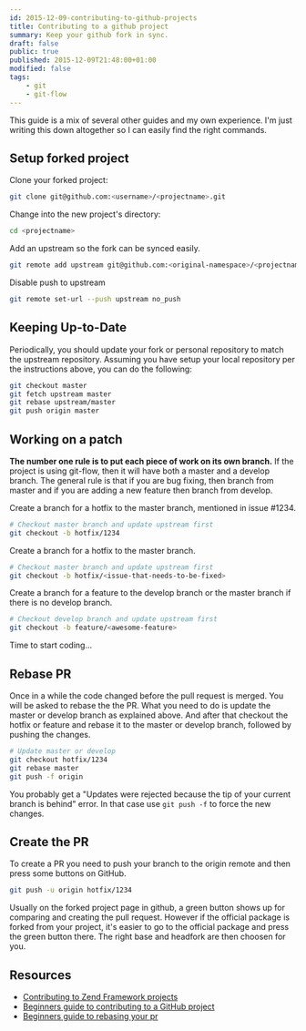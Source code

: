 ```yaml
---
id: 2015-12-09-contributing-to-github-projects
title: Contributing to a github project
summary: Keep your github fork in sync.
draft: false
public: true
published: 2015-12-09T21:48:00+01:00
modified: false
tags:
    - git
    - git-flow
---
```


This guide is a mix of several other guides and my own experience. I'm just writing this down altogether so I can easily find the right commands.

## Setup forked project

Clone your forked project:

```bash
git clone git@github.com:<username>/<projectname>.git
```

Change into the new project's directory:

```bash
cd <projectname>
```

Add an upstream so the fork can be synced easily.

```bash
git remote add upstream git@github.com:<original-namespace>/<projectname>.git
```

Disable push to upstream

```bash
git remote set-url --push upstream no_push
```

## Keeping Up-to-Date

Periodically, you should update your fork or personal repository to match the upstream repository. Assuming you have setup your local repository per the instructions above, you can do the following:

```bash
git checkout master
git fetch upstream master
git rebase upstream/master
git push origin master
```

## Working on a patch

**The number one rule is to put each piece of work on its own branch.** If the project is using git-flow, then it will have both a master and a develop branch. The general rule is that if you are bug fixing, then branch from master and if you are adding a new feature then branch from develop.

Create a branch for a hotfix to the master branch, mentioned in issue #1234.

```bash
# Checkout master branch and update upstream first
git checkout -b hotfix/1234
```

Create a branch for a hotfix to the master branch.

```bash
# Checkout master branch and update upstream first
git checkout -b hotfix/<issue-that-needs-to-be-fixed>
```

Create a branch for a feature to the develop branch or the master branch if there is no develop branch.

```bash
# Checkout develop branch and update upstream first
git checkout -b feature/<awesome-feature>
```

Time to start coding...

## Rebase PR

Once in a while the code changed before the pull request is merged. You will be asked to rebase the the PR. What you
need to do is update the master or develop branch as explained above. And after that checkout the hotfix or feature
and rebase it to the master or develop branch, followed by pushing the changes.

```bash
# Update master or develop
git checkout hotfix/1234
git rebase master
git push -f origin
```

You probably get a "Updates were rejected because the tip of your current branch is behind" error. In that case
use ``git push -f`` to force the new changes.

## Create the PR

To create a PR you need to push your branch to the origin remote and then press some buttons on GitHub.

```bash
git push -u origin hotfix/1234
```

Usually on the forked project page in github, a green button shows up for comparing and creating the pull request. However if the official package is forked from your project, it's easier to go to the official package and press the green button there. The right base and headfork are then choosen for you.

## Resources

- [Contributing to Zend Framework projects](https://github.com/zendframework/zend-expressive-skeleton/blob/master/CONTRIBUTING.md)
- [Beginners guide to contributing to a GitHub project](http://akrabat.com/the-beginners-guide-to-contributing-to-a-github-project/)
- [Beginners guide to rebasing your pr](http://akrabat.com/the-beginners-guide-to-rebasing-your-pr/)
